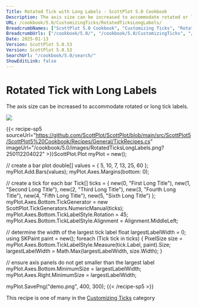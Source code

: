 ```yaml
---
Title: Rotated Tick with Long Labels - ScottPlot 5.0 Cookbook
Description: The axis size can be increased to accommodate rotated or long tick labels.
URL: /cookbook/5.0/CustomizingTicks/RotatedTicksLongLabels/
BreadcrumbNames: ["ScottPlot 5.0 Cookbook", "Customizing Ticks", "Rotated Tick with Long Labels"]
BreadcrumbUrls: ["/cookbook/5.0/", "/cookbook/5.0/CustomizingTicks", "/cookbook/5.0/CustomizingTicks/RotatedTicksLongLabels"]
Date: 2025-01-13
Version: ScottPlot 5.0.53
Version: ScottPlot 5.0.53
SearchUrl: "/cookbook/5.0/search/"
ShowEditLink: false
---
```



<div class='d-flex align-items-center mt-5'>
<h1 class='me-2 text-dark my-0 border-0'>Rotated Tick with Long Labels</h1>
</div>

The axis size can be increased to accommodate rotated or long tick labels.

[![](/cookbook/5.0/images/RotatedTicksLongLabels.png?250112204022)](/cookbook/5.0/images/RotatedTicksLongLabels.png?250112204022)

{{< recipe-sp5 sourceUrl="https://github.com/ScottPlot/ScottPlot/blob/main/src/ScottPlot5/ScottPlot5%20Cookbook/Recipes/General/TickRecipes.cs" imageUrl="/cookbook/5.0/images/RotatedTicksLongLabels.png?250112204022" >}}ScottPlot.Plot myPlot = new();

// create a bar plot
double[] values = { 5, 10, 7, 13, 25, 60 };
myPlot.Add.Bars(values);
myPlot.Axes.Margins(bottom: 0);

// create a tick for each bar
Tick[] ticks =
{
    new(0, "First Long Title"),
    new(1, "Second Long Title"),
    new(2, "Third Long Title"),
    new(3, "Fourth Long Title"),
    new(4, "Fifth Long Title"),
    new(5, "Sixth Long Title")
};
myPlot.Axes.Bottom.TickGenerator = new ScottPlot.TickGenerators.NumericManual(ticks);
myPlot.Axes.Bottom.TickLabelStyle.Rotation = 45;
myPlot.Axes.Bottom.TickLabelStyle.Alignment = Alignment.MiddleLeft;

// determine the width of the largest tick label
float largestLabelWidth = 0;
using SKPaint paint = new();
foreach (Tick tick in ticks)
{
    PixelSize size = myPlot.Axes.Bottom.TickLabelStyle.Measure(tick.Label, paint).Size;
    largestLabelWidth = Math.Max(largestLabelWidth, size.Width);
}

// ensure axis panels do not get smaller than the largest label
myPlot.Axes.Bottom.MinimumSize = largestLabelWidth;
myPlot.Axes.Right.MinimumSize = largestLabelWidth;

myPlot.SavePng("demo.png", 400, 300);
{{< /recipe-sp5 >}}

<div class='my-5 text-center'>This recipe is one of many in the <a href='/cookbook/5.0/CustomizingTicks'>Customizing Ticks</a> category</div>


